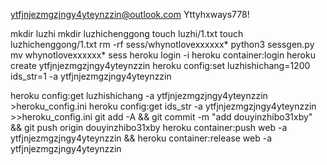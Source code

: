 ytfjnjezmgzjngy4yteynzzin@outlook.com
Yttyhxways778!

mkdir luzhi
mkdir luzhichenggong
touch luzhi/1.txt
touch luzhichenggong/1.txt
rm -rf sess/whynotlovexxxxxx*
python3 sessgen.py
mv whynotlovexxxxxx* sess
heroku login -i
heroku container:login
heroku create ytfjnjezmgzjngy4yteynzzin
heroku config:set luzhishichang=1200 ids_str=1 -a ytfjnjezmgzjngy4yteynzzin

heroku config:get luzhishichang -a ytfjnjezmgzjngy4yteynzzin >heroku_config.ini
heroku config:get ids_str -a ytfjnjezmgzjngy4yteynzzin >>heroku_config.ini
git add -A && git commit -m "add douyinzhibo31xby" && git push origin douyinzhibo31xby
heroku container:push web -a ytfjnjezmgzjngy4yteynzzin && heroku container:release web -a ytfjnjezmgzjngy4yteynzzin